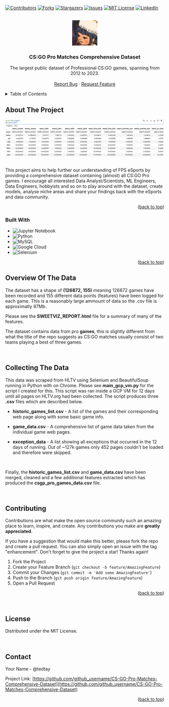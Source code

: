 <!-- Improved compatibility of back to top link: See: https://github.com/othneildrew/Best-README-Template/pull/73 -->
<a name="readme-top"></a>
<!--
*** Thanks for checking out the Best-README-Template. If you have a suggestion
*** that would make this better, please fork the repo and create a pull request
*** or simply open an issue with the tag "enhancement".
*** Don't forget to give the project a star!
*** Thanks again! Now go create something AMAZING! :D
-->



<!-- PROJECT SHIELDS -->
<!--
*** I'm using markdown "reference style" links for readability.
*** Reference links are enclosed in brackets [ ] instead of parentheses ( ).
*** See the bottom of this document for the declaration of the reference variables
*** for contributors-url, forks-url, etc. This is an optional, concise syntax you may use.
*** https://www.markdownguide.org/basic-syntax/#reference-style-links
-->
[![Contributors][contributors-shield]][contributors-url]
[![Forks][forks-shield]][forks-url]
[![Stargazers][stars-shield]][stars-url]
[![Issues][issues-shield]][issues-url]
[![MIT License][license-shield]][license-url]
[![LinkedIn][linkedin-shield]][linkedin-url]



<!-- PROJECT LOGO -->
<br />
<div align="center">
  <a href="https://github.com/tedtay/CS-GO-Pro-Matches-Comprehensive-Dataset">
    <img src="logo.png" alt="Logo" width="80" height="80">
  </a>

<h3 align="center">CS:GO Pro Matches Comprehensive Dataset</h3>

  <p align="center">
    The largest public dataset of Professional CS:GO games, spanning from 2012 to 2023.
    <br />
    <br />
    <a href="https://github.com/tedtay/CS-GO-Pro-Matches-Comprehensive-Dataset/issues">Report Bug</a>
    ·
    <a href="https://github.com/tedtay/CS-GO-Pro-Matches-Comprehensive-Dataset/issues">Request Feature</a>
  </p>
</div>



<!-- TABLE OF CONTENTS -->
<details>
  <summary>Table of Contents</summary>
  <ol>
    <li>
      <a href="#about-the-project">About The Project</a>
      <ul>
        <li><a href="#built-with">Built With</a></li>
      </ul>
    </li>
    <li><a href="#overview-of-the-data ">Overview Of The Data </a></li>
    <li><a href="#collecting-the-data ">Collecting The Data </a></li>
    <li><a href="#contributing">Contributing</a></li>
    <li><a href="#license">License</a></li>
    <li><a href="#contact">Contact</a></li>
  </ol>
</details>



<!-- ABOUT THE PROJECT -->
## About The Project

  <a href="https://github.com/tedtay/CS-GO-Pro-Matches-Comprehensive-Dataset">
    <img src="data_screenshot.png" alt="Logo" >
  </a>


</br>This project aims to help further our understanding of FPS eSports by providing a comprehensive dataset containing (almost) all CS:GO Pro games. I encourage all interested Data Analyst/Scientists, ML Engineers, Data Engineers, hobbyists and so on to play around with the dataset, create models, analyse niche areas and share your findings back with the eSports and data community.


<p align="right">(<a href="#readme-top">back to top</a>)</p>



### Built With

* ![Jupyter Notebook](https://img.shields.io/badge/jupyter-%23FA0F00.svg?style=for-the-badge&logo=jupyter&logoColor=white)
* ![Python](https://img.shields.io/badge/python-3670A0?style=for-the-badge&logo=python&logoColor=ffdd54)
* ![MySQL](https://img.shields.io/badge/mysql-%2300f.svg?style=for-the-badge&logo=mysql&logoColor=white)
* ![Google Cloud](https://img.shields.io/badge/GoogleCloud-%234285F4.svg?style=for-the-badge&logo=google-cloud&logoColor=white)
* ![Selenium](https://img.shields.io/badge/-selenium-%43B02A?style=for-the-badge&logo=selenium&logoColor=white)


<p align="right">(<a href="#readme-top">back to top</a>)</p>

<!-- CONTRIBUTING -->
## Overview Of The Data 

The dataset has a shape of **(126872, 155)** meaning 126872 games have been recorded and 155 different data points (features) have been logged for each game. This is a reasonably large ammount of data so the .csv file is approximatly 87Mb.

Please see the **SWEETVIZ_REPORT.html** file for a summary of many of the features.

The dataset contains data from pro **games**, this is slightly different from what the title of the repo suggests as CS:GO matches usually  consist of two teams playing a best of three games.



<!-- CONTRIBUTING --></br>
## Collecting The Data 



This data was scraped from HLTV using Selenium and BeautifulSoup running in Python with on Chrome. Please see **main_gcp_vm.py** for the script I created for this. This script was ran inside a GCP VM for 12 days until all pages on HLTV.org had been collected. The script produces three **.csv** files which are described below.

* **historic_games_list.csv** - A list of the games and their corresponding web page along with some basic game info.

* **game_data.csv** - A comprehensive list of game data taken from the individual game web pages.
* **exception_data** - A list showing all exceptions that occurred in the 12 days of running. Out of ~127k games only 452 pages couldn't be loaded and therefore were skipped.


</br>

Finally, the **historic_games_list.csv** and **game_data.csv** have been merged, cleaned and a few additional features extracted which has produced the **csgp_pro_games_data.csv** file.




<!-- CONTRIBUTING --></br>
## Contributing

Contributions are what make the open source community such an amazing place to learn, inspire, and create. Any contributions you make are **greatly appreciated**.

If you have a suggestion that would make this better, please fork the repo and create a pull request. You can also simply open an issue with the tag "enhancement".
Don't forget to give the project a star! Thanks again!

1. Fork the Project
2. Create your Feature Branch (`git checkout -b feature/AmazingFeature`)
3. Commit your Changes (`git commit -m 'Add some AmazingFeature'`)
4. Push to the Branch (`git push origin feature/AmazingFeature`)
5. Open a Pull Request

<p align="right">(<a href="#readme-top">back to top</a>)</p>
</br>


<!-- LICENSE -->
## License

Distributed under the MIT License.

</br>


<!-- CONTACT -->
## Contact

Your Name - @tedtay

Project Link: [https://github.com/github_username/CS-GO-Pro-Matches-Comprehensive-Dataset](https://github.com/github_username/CS-GO-Pro-Matches-Comprehensive-Dataset)

<p align="right">(<a href="#readme-top">back to top</a>)</p>







<!-- MARKDOWN LINKS & IMAGES -->
<!-- https://www.markdownguide.org/basic-syntax/#reference-style-links -->
[contributors-shield]: https://img.shields.io/github/contributors/tedtay/CS-GO-Pro-Matches-Comprehensive-Dataset.svg?style=for-the-badge
[contributors-url]: https://github.com/tedtay/CS-GO-Pro-Matches-Comprehensive-Dataset/graphs/contributors
[forks-shield]: https://img.shields.io/github/forks/tedtay/CS-GO-Pro-Matches-Comprehensive-Dataset.svg?style=for-the-badge
[forks-url]: https://github.com/tedtay/CS-GO-Pro-Matches-Comprehensive-Dataset/network/members
[stars-shield]: https://img.shields.io/github/stars/tedtay/CS-GO-Pro-Matches-Comprehensive-Dataset.svg?style=for-the-badge
[stars-url]: https://github.com/tedtay/CS-GO-Pro-Matches-Comprehensive-Dataset/stargazers
[issues-shield]: https://img.shields.io/github/issues/tedtay/CS-GO-Pro-Matches-Comprehensive-Dataset.svg?style=for-the-badge
[issues-url]: https://github.com/tedtay/CS-GO-Pro-Matches-Comprehensive-Dataset/issues
[license-shield]: https://img.shields.io/github/license/tedtay/CS-GO-Pro-Matches-Comprehensive-Dataset.svg?style=for-the-badge
[license-url]: https://github.com/tedtay/CS-GO-Pro-Matches-Comprehensive-Dataset/blob/master/LICENSE.txt
[linkedin-shield]: https://img.shields.io/badge/-LinkedIn-black.svg?style=for-the-badge&logo=linkedin&colorB=555
[linkedin-url]: https://linkedin.com/in/tedtay
[product-screenshot]: images/screenshot.png
[Next.js]: https://img.shields.io/badge/next.js-000000?style=for-the-badge&logo=nextdotjs&logoColor=white
[Next-url]: https://nextjs.org/
[React.js]: https://img.shields.io/badge/React-20232A?style=for-the-badge&logo=react&logoColor=61DAFB
[React-url]: https://reactjs.org/
[Vue.js]: https://img.shields.io/badge/Vue.js-35495E?style=for-the-badge&logo=vuedotjs&logoColor=4FC08D
[Vue-url]: https://vuejs.org/
[Angular.io]: https://img.shields.io/badge/Angular-DD0031?style=for-the-badge&logo=angular&logoColor=white
[Angular-url]: https://angular.io/
[Svelte.dev]: https://img.shields.io/badge/Svelte-4A4A55?style=for-the-badge&logo=svelte&logoColor=FF3E00
[Svelte-url]: https://svelte.dev/
[Laravel.com]: https://img.shields.io/badge/Laravel-FF2D20?style=for-the-badge&logo=laravel&logoColor=white
[Laravel-url]: https://laravel.com
[Bootstrap.com]: https://img.shields.io/badge/Bootstrap-563D7C?style=for-the-badge&logo=bootstrap&logoColor=white
[Bootstrap-url]: https://getbootstrap.com
[JQuery.com]: https://img.shields.io/badge/jQuery-0769AD?style=for-the-badge&logo=jquery&logoColor=white
[JQuery-url]: https://jquery.com 
